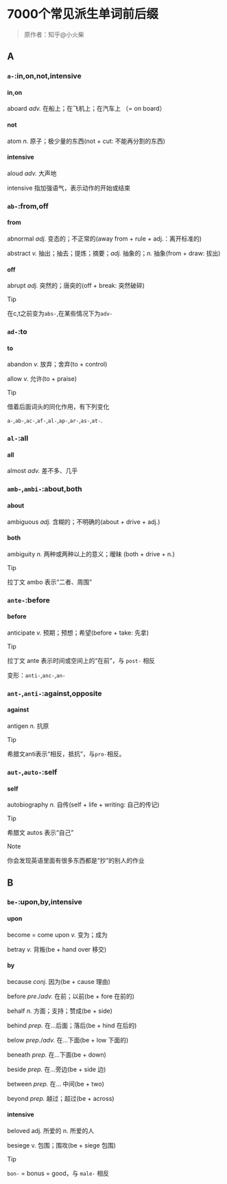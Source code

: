 # 7000个常见派生单词前后缀

> 原作者：知乎@小火柴

## **A**

### `a-`:in,on,not,intensive

<!-- tabs:start -->

#### **in,on**

aboard *adv.* 在船上；在飞机上；在汽车上 （= on board）

#### **not**

atom *n.* 原子；极少量的东西(not + cut: 不能再分割的东西)

#### **intensive**

aloud *adv.* 大声地

intensive 指加强语气，表示动作的开始或结束

<!-- tabs:end -->

### `ab-`:from,off

<!-- tabs:start -->

#### **from**

abnormal *adj.* 变态的；不正常的(away from + rule + adj.：离开标准的)

abstract *v.* 抽出；抽去；提炼；摘要；*adj.* 抽象的；*n.* 抽象(from + draw: 拔出)

#### **off**

abrupt *adj.* 突然的；唐突的(off + break: 突然破碎)

<!-- tabs:end -->

> [!TIP]
> 在c,t之前变为`abs-`,在某些情况下为`adv-`

### `ad-`:to

<!-- tabs:start -->

#### **to**

abandon *v.* 放弃；舍弃(to + control)

allow *v.* 允许(to + praise)

<!-- tabs:end -->

> [!TIP]
> 借着后面词头的同化作用，有下列变化 
>
> `a-`,`ab-`,`ac-`,`af-`,`al-`,`ap-`,`ar-`,`as-`,`at-`.

### `al-`:all

<!-- tabs:start -->

#### **all**

almost *adv.* 差不多、几乎

<!-- tabs:end -->

### `amb-`,`ambi-`:about,both

<!-- tabs:start -->

#### **about**
ambiguous *adj.* 含糊的；不明确的(about + drive + adj.)
#### **both**
ambiguity *n.* 两种或两种以上的意义；暧昧 (both + drive + n.)

<!-- tabs:end -->

> [!TIP]
> 拉丁文 ambo 表示“二者、周围”

### `ante-`:before

<!-- tabs:start -->

#### **before**

anticipate *v.* 预期；预想；希望(before + take: 先拿)

<!-- tabs:end -->

> [!TIP]
> 拉丁文 ante 表示时间或空间上的“在前”，与 `post-` 相反
> 
> 变形：`anti-`,`anc-`,`an-`

### `ant-`,`anti-`:against,opposite

<!-- tabs:start -->

#### **against**

antigen *n.* 抗原

<!-- tabs:end -->

> [!TIP]
> 希腊文anti表示“相反，抵抗”，与`pro-`相反。

### `aut-`,`auto-`:self

<!-- tabs:start -->
#### **self**

autobiography *n.* 自传(self + life + writing: 自己的传记)

<!-- tabs:end -->

> [!TIP]
> 希腊文 autos 表示“自己”

<!-- chat:start -->

> [!NOTE]
>
> 你会发现英语里面有很多东西都是“抄”的别人的作业 

## **B**

### `be-`:upon,by,intensive

<!-- tabs:start -->

#### **upon**

become = come upon *v.* 变为；成为

betray *v.* 背叛(be + hand over 移交)

#### **by**

because *conj.* 因为(be + cause 理由)

before *pre*./*adv.* 在前；以前(be + fore 在前的)

behalf *n.* 方面；支持；赞成(be + side)

behind *prep.* 在...后面；落后(be + hind 在后的)

below *prep.*/*adv.* 在...下面(be + low 下面的)

beneath *prep.* 在...下面(be + down)

beside *prep.* 在...旁边(be + side 边)

between *prep.* 在... 中间(be + two)

beyond *prep.* 越过；超过(be + across)

#### **intensive**
beloved adj. 所爱的 n. 所爱的人

besiege v. 包围；围攻(be + siege 包围)

<!-- tabs:end -->


> [!TIP]
> `bon-` = bonus = good，与 `male-` 相反

###